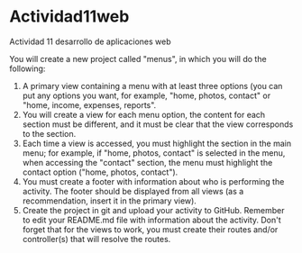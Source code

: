 # Actividad11web
Actividad 11 desarrollo de aplicaciones web

You will create a new project called "menus", in which you will do the following:

1. A primary view containing a menu with at least three options (you can put any options you want, for example, "home, photos, contact" or "home, income, expenses, reports".
2. You will create a view for each menu option, the content for each section must be different, and it must be clear that the view corresponds to the section.
3. Each time a view is accessed, you must highlight the section in the main menu; for example, if "home, photos, contact" is selected in the menu, when accessing the "contact" section, the menu must highlight the contact option ("home, photos, contact").
4. You must create a footer with information about who is performing the activity. The footer should be displayed from all views (as a recommendation, insert it in the primary view).
5. Create the project in git and upload your activity to GitHub. Remember to edit your README.md file with information about the activity. Don't forget that for the views to work, you must create their routes and/or controller(s) that will resolve the routes.

